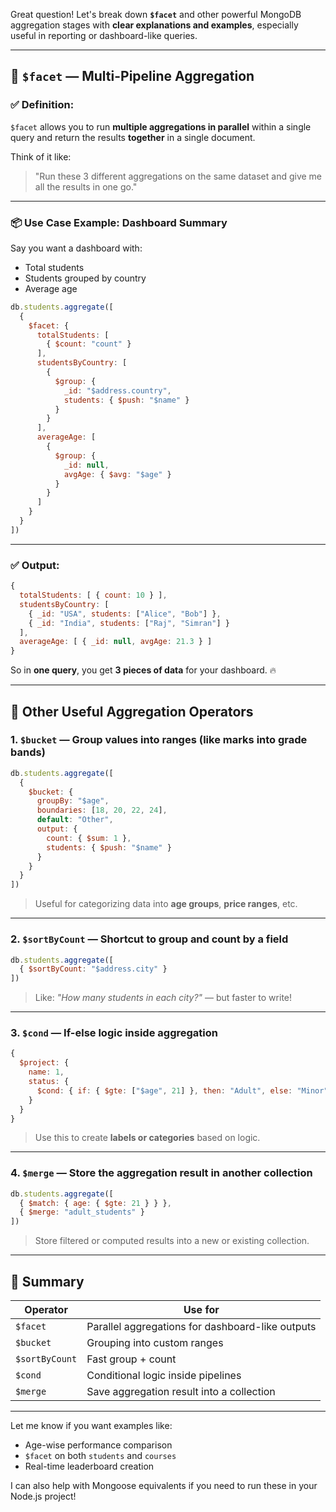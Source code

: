 Great question! Let's break down **`$facet`** and other powerful MongoDB aggregation stages with **clear explanations and examples**, especially useful in reporting or dashboard-like queries.

---

## 🧰 `$facet` — Multi-Pipeline Aggregation

### ✅ **Definition**:
`$facet` allows you to run **multiple aggregations in parallel** within a single query and return the results **together** in a single document.

Think of it like:
> "Run these 3 different aggregations on the same dataset and give me all the results in one go."

---

### 📦 **Use Case Example: Dashboard Summary**

Say you want a dashboard with:
- Total students
- Students grouped by country
- Average age

```js
db.students.aggregate([
  {
    $facet: {
      totalStudents: [
        { $count: "count" }
      ],
      studentsByCountry: [
        {
          $group: {
            _id: "$address.country",
            students: { $push: "$name" }
          }
        }
      ],
      averageAge: [
        {
          $group: {
            _id: null,
            avgAge: { $avg: "$age" }
          }
        }
      ]
    }
  }
])
```

---

### ✅ Output:
```js
{
  totalStudents: [ { count: 10 } ],
  studentsByCountry: [
    { _id: "USA", students: ["Alice", "Bob"] },
    { _id: "India", students: ["Raj", "Simran"] }
  ],
  averageAge: [ { _id: null, avgAge: 21.3 } ]
}
```

So in **one query**, you get **3 pieces of data** for your dashboard. 🔥

---

## 🧩 Other Useful Aggregation Operators

### 1. **`$bucket`** — Group values into ranges (like marks into grade bands)
```js
db.students.aggregate([
  {
    $bucket: {
      groupBy: "$age",
      boundaries: [18, 20, 22, 24],
      default: "Other",
      output: {
        count: { $sum: 1 },
        students: { $push: "$name" }
      }
    }
  }
])
```

> Useful for categorizing data into **age groups**, **price ranges**, etc.

---

### 2. **`$sortByCount`** — Shortcut to group and count by a field
```js
db.students.aggregate([
  { $sortByCount: "$address.city" }
])
```
> Like: *"How many students in each city?"* — but faster to write!

---

### 3. **`$cond`** — If-else logic inside aggregation
```js
{
  $project: {
    name: 1,
    status: {
      $cond: { if: { $gte: ["$age", 21] }, then: "Adult", else: "Minor" }
    }
  }
}
```
> Use this to create **labels or categories** based on logic.

---

### 4. **`$merge`** — Store the aggregation result in another collection
```js
db.students.aggregate([
  { $match: { age: { $gte: 21 } } },
  { $merge: "adult_students" }
])
```
> Store filtered or computed results into a new or existing collection.

---

## 🧠 Summary

| Operator     | Use for                                             |
|--------------|-----------------------------------------------------|
| `$facet`     | Parallel aggregations for dashboard-like outputs    |
| `$bucket`    | Grouping into custom ranges                         |
| `$sortByCount` | Fast group + count                                 |
| `$cond`      | Conditional logic inside pipelines                  |
| `$merge`     | Save aggregation result into a collection           |

---

Let me know if you want examples like:
- Age-wise performance comparison
- `$facet` on both `students` and `courses`
- Real-time leaderboard creation

I can also help with Mongoose equivalents if you need to run these in your Node.js project!
